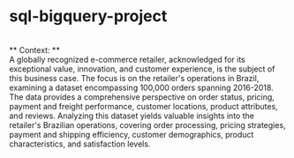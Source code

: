 # sql-bigquery-project
<br>
** Context: **
<br>
A globally recognized e-commerce retailer, acknowledged for its exceptional value, innovation, and customer experience, is the subject of this business case. The focus is on the retailer's operations in Brazil, examining a dataset encompassing 100,000 orders spanning 2016-2018. The data provides a comprehensive perspective on order status, pricing, payment and freight performance, customer locations, product attributes, and reviews. Analyzing this dataset yields valuable insights into the retailer's Brazilian operations, covering order processing, pricing strategies, payment and shipping efficiency, customer demographics, product characteristics, and satisfaction levels.
